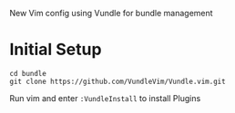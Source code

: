 New Vim config using Vundle for bundle management

# Initial Setup

    cd bundle
    git clone https://github.com/VundleVim/Vundle.vim.git

Run vim and enter `:VundleInstall` to install Plugins
